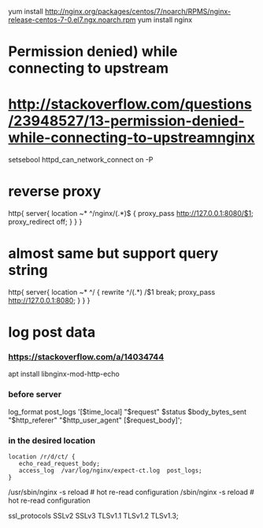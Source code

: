 yum install http://nginx.org/packages/centos/7/noarch/RPMS/nginx-release-centos-7-0.el7.ngx.noarch.rpm
yum install nginx


# Permission denied) while connecting to upstream
# http://stackoverflow.com/questions/23948527/13-permission-denied-while-connecting-to-upstreamnginx
setsebool httpd_can_network_connect on -P


# reverse proxy
http{
    server{
           location ~* ^/nginx/(.*)$ {
                     proxy_pass http://127.0.0.1:8080/$1;
                           proxy_redirect off;
                              }
            }
}
# almost same but support query string
http{
    server{
           location ~* ^/ {
                     rewrite ^\/(.*) /$1 break;
                           proxy_pass http://127.0.0.1:8080;
                              }
            }
}


# log post data
### https://stackoverflow.com/a/14034744
apt install libnginx-mod-http-echo
### before server
log_format post_logs '[$time_local] "$request" $status $body_bytes_sent "$http_referer" "$http_user_agent" [$request_body]';
### in the desired location
    location /r/d/ct/ {
       echo_read_request_body;
       access_log  /var/log/nginx/expect-ct.log  post_logs;
    }


/usr/sbin/nginx -s reload # hot re-read configuration
/sbin/nginx     -s reload # hot re-read configuration

ssl_protocols SSLv2 SSLv3 TLSv1.1 TLSv1.2 TLSv1.3;
